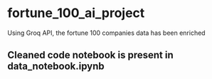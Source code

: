# fortune_100_ai_project
Using Groq API, the fortune 100 companies data has been enriched

## Cleaned code notebook is present in data_notebook.ipynb
